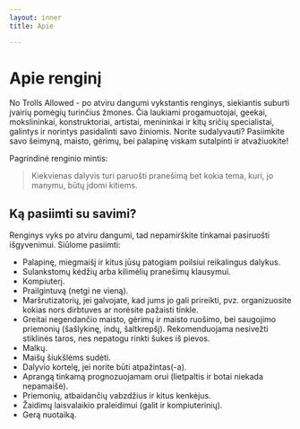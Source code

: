 ```yaml
---
layout: inner
title: Apie

---
```

# Apie renginį

No Trolls Allowed - po atviru dangumi vykstantis renginys, siekiantis suburti
įvairių pomėgių turinčius žmones. Čia laukiami progamuotojai, geekai,
mokslininkai, konstruktoriai, artistai, menininkai ir kitų sričių specialistai,
galintys ir norintys pasidalinti savo žiniomis. Norite sudalyvauti? Pasiimkite
savo šeimyną, maisto, gėrimų, bei palapinę viskam sutalpinti ir atvažiuokite!

Pagrindinė renginio mintis: 
> Kiekvienas dalyvis turi paruošti pranešimą bet kokia tema, kuri, jo manymu,
> būtų įdomi kitiems.

## Ką pasiimti su savimi?

Renginys vyks po atviru dangumi, tad nepamirškite tinkamai pasiruošti
išgyvenimui. Siūlome pasiimti:

* Palapinę, miegmaišį ir kitus jūsų patogiam poilsiui reikalingus dalykus.
* Sulankstomų kėdžių arba kilimėlių pranešimų klausymui.
* Kompiuterį.
* Prailgintuvą (netgi ne vieną).
* Maršrutizatorių, jei galvojate, kad jums jo gali prireikti, pvz. organizuosite
  kokias nors dirbtuves ar norėsite pažaisti tinkle.
* Greitai negendančio maisto, gėrimų ir maisto ruošimo, bei saugojimo priemonių
  (šašlykinę, indų, šaltkrepšį). Rekomenduojama nesivežti stiklinės taros, nes
  nepatogu rinkti šukes iš pievos.
* Malkų.
* Maišų šiukšlėms sudėti.
* Dalyvio kortelę, jei norite būti atpažintas(-a).
* Aprangą tinkamą prognozuojamam orui (lietpaltis ir botai niekada nepamaišė).
* Priemonių, atbaidančių vabzdžius ir kitus kenkėjus.
* Žaidimų laisvalaikio praleidimui (galit ir kompiuterinių).
* Gerą nuotaiką.
